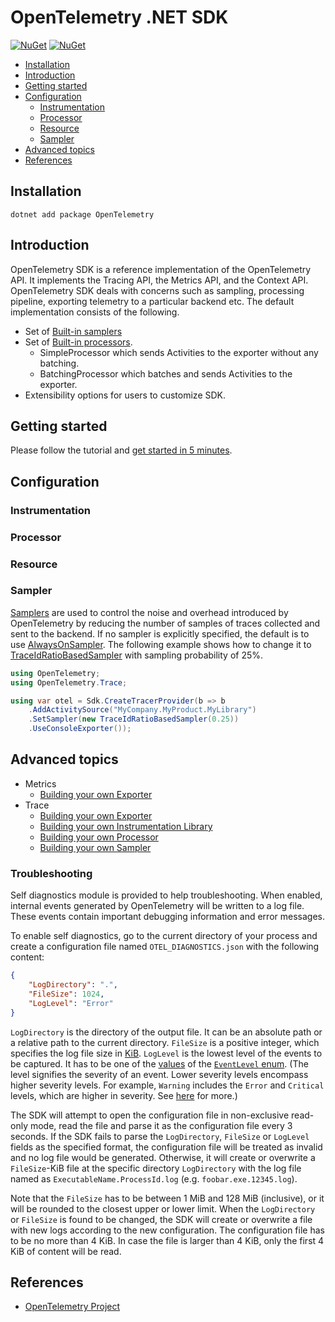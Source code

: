 # OpenTelemetry .NET SDK

[![NuGet](https://img.shields.io/nuget/v/OpenTelemetry.svg)](https://www.nuget.org/packages/OpenTelemetry)
[![NuGet](https://img.shields.io/nuget/dt/OpenTelemetry.svg)](https://www.nuget.org/packages/OpenTelemetry)

* [Installation](#installation)
* [Introduction](#introduction)
* [Getting started](#getting-started)
* [Configuration](#configuration)
  * [Instrumentation](#instrumentation)
  * [Processor](#processor)
  * [Resource](#resource)
  * [Sampler](#sampler)
* [Advanced topics](#advanced-topics)
* [References](#references)

## Installation

```shell
dotnet add package OpenTelemetry
```

## Introduction

OpenTelemetry SDK is a reference implementation of the OpenTelemetry API. It
implements the Tracing API, the Metrics API, and the Context API. OpenTelemetry
SDK deals with concerns such as sampling, processing pipeline, exporting
telemetry to a particular backend etc. The default implementation consists of
the following.

* Set of [Built-in
  samplers](https://github.com/open-telemetry/opentelemetry-specification/blob/master/specification/trace/sdk.md#built-in-samplers)
* Set of [Built-in
  processors](https://github.com/open-telemetry/opentelemetry-specification/blob/master/specification/trace/sdk.md#built-in-span-processors).
  * SimpleProcessor which sends Activities to the exporter without any
    batching.
  * BatchingProcessor which batches and sends Activities to the exporter.
* Extensibility options for users to customize SDK.

## Getting started

Please follow the tutorial and [get started in 5
minutes](../../docs/trace/getting-started/README.md).

## Configuration

### Instrumentation

### Processor

### Resource

### Sampler

[Samplers](https://github.com/open-telemetry/opentelemetry-specification/blob/master/specification/trace/sdk.md#sampler)
are used to control the noise and overhead introduced by OpenTelemetry by
reducing the number of samples of traces collected and sent to the backend. If
no sampler is explicitly specified, the default is to use
[AlwaysOnSampler](https://github.com/open-telemetry/opentelemetry-specification/blob/master/specification/trace/sdk.md#alwayson).
The following example shows how to change it to
[TraceIdRatioBasedSampler](https://github.com/open-telemetry/opentelemetry-specification/blob/master/specification/trace/sdk.md#traceidratiobased)
with sampling probability of 25%.

```csharp
using OpenTelemetry;
using OpenTelemetry.Trace;

using var otel = Sdk.CreateTracerProvider(b => b
    .AddActivitySource("MyCompany.MyProduct.MyLibrary")
    .SetSampler(new TraceIdRatioBasedSampler(0.25))
    .UseConsoleExporter());
```

## Advanced topics

* Metrics
  * [Building your own Exporter](../../docs/metrics/building-your-own-exporter.md)
* Trace
  * [Building your own Exporter](../../docs/trace/extending-the-sdk/README.md#exporter)
  * [Building your own Instrumentation
    Library](../../docs/trace/extending-the-sdk/README.md#instrumentation-library)
  * [Building your own Processor](../../docs/trace/extending-the-sdk/README.md#processor)
  * [Building your own Sampler](../../docs/trace/extending-the-sdk/README.md#sampler)

### Troubleshooting

Self diagnostics module is provided to help troubleshooting. When enabled,
internal events generated by OpenTelemetry will be written to a log file.
These events contain important debugging information and error messages.

To enable self diagnostics, go to the current directory of your process and
create a configuration file named `OTEL_DIAGNOSTICS.json` with the following
content:

```json
{
    "LogDirectory": ".",
    "FileSize": 1024,
    "LogLevel": "Error"
}
```

`LogDirectory` is the directory of the output file. It can be an absolute path
or a relative path to the current directory. `FileSize` is a positive integer,
which specifies the log file size in
[KiB](https://en.wikipedia.org/wiki/Kibibyte).
`LogLevel` is the lowest level of the events to be captured.
It has to be one of the
[values](https://docs.microsoft.com/dotnet/api/system.diagnostics.tracing.eventlevel#fields)
of the [`EventLevel`
enum](https://docs.microsoft.com/dotnet/api/system.diagnostics.tracing.eventlevel).
(The level signifies the severity of an event. Lower severity levels encompass
higher severity levels. For example, `Warning` includes the `Error` and
`Critical` levels, which are higher in severity. See
[here](https://docs.microsoft.com/dotnet/api/system.diagnostics.tracing.eventlevel)
for more.)

The SDK will attempt to open the configuration file in non-exclusive read-only
mode, read the file and parse it as the configuration file every 3 seconds. If
the SDK fails to parse the `LogDirectory`, `FileSize` or `LogLevel` fields as
the specified format, the configuration file will be treated as invalid and no
log file would be generated. Otherwise, it will create or overwrite a
`FileSize`-KiB file at the specific directory `LogDirectory` with the log file
named as `ExecutableName.ProcessId.log` (e.g. `foobar.exe.12345.log`).

Note that the `FileSize` has to be between 1 MiB and 128 MiB (inclusive), or it
will be rounded to the closest upper or lower limit.  When the `LogDirectory` or
`FileSize` is found to be changed, the SDK will create or overwrite a file with
new logs according to the new configuration.  The configuration file has to be
no more than 4 KiB. In case the file is larger than 4 KiB, only the first 4 KiB
of content will be read.

## References

* [OpenTelemetry Project](https://opentelemetry.io/)
